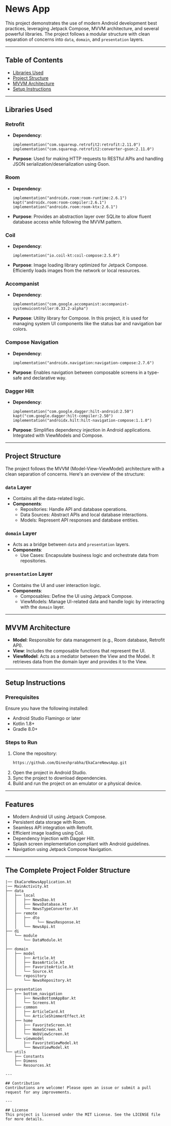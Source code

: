 # News App

This project demonstrates the use of modern Android development best practices, leveraging Jetpack Compose, MVVM architecture, and several powerful libraries. The project follows a modular structure with clean separation of concerns into `data`, `domain`, and `presentation` layers.

---

## Table of Contents

- [Libraries Used](#libraries-used)
- [Project Structure](#project-structure)
- [MVVM Architecture](#mvvm-architecture)
- [Setup Instructions](#setup-instructions)

---

## Libraries Used

### Retrofit
- **Dependency**:
  ```
  implementation("com.squareup.retrofit2:retrofit:2.11.0")
  implementation("com.squareup.retrofit2:converter-gson:2.11.0")
  ```
- **Purpose**: Used for making HTTP requests to RESTful APIs and handling JSON serialization/deserialization using Gson.

### Room
- **Dependency**:
  ```
  implementation("androidx.room:room-runtime:2.6.1")
  kapt("androidx.room:room-compiler:2.6.1")
  implementation("androidx.room:room-ktx:2.6.1")
  ```
- **Purpose**: Provides an abstraction layer over SQLite to allow fluent database access while following the MVVM pattern.

### Coil
- **Dependency**:
  ```
  implementation("io.coil-kt:coil-compose:2.5.0")
  ```
- **Purpose**: Image loading library optimized for Jetpack Compose. Efficiently loads images from the network or local resources.

### Accompanist
- **Dependency**:
  ```
  implementation("com.google.accompanist:accompanist-systemuicontroller:0.33.2-alpha")
  ```
- **Purpose**: Utility library for Compose. In this project, it is used for managing system UI components like the status bar and navigation bar colors.

### Compose Navigation
- **Dependency**:
  ```
  implementation("androidx.navigation:navigation-compose:2.7.6")
  ```
- **Purpose**: Enables navigation between composable screens in a type-safe and declarative way.

### Dagger Hilt
- **Dependency**:
  ```
  implementation("com.google.dagger:hilt-android:2.50")
  kapt("com.google.dagger:hilt-compiler:2.50")
  implementation("androidx.hilt:hilt-navigation-compose:1.1.0")
  ```
- **Purpose**: Simplifies dependency injection in Android applications. Integrated with ViewModels and Compose.

---

## Project Structure

The project follows the MVVM (Model-View-ViewModel) architecture with a clean separation of concerns. Here's an overview of the structure:

### `data` Layer
- Contains all the data-related logic.
- **Components**:
  - Repositories: Handle API and database operations.
  - Data Sources: Abstract APIs and local database interactions.
  - Models: Represent API responses and database entities.

### `domain` Layer
- Acts as a bridge between `data` and `presentation` layers.
- **Components**:
  - Use Cases: Encapsulate business logic and orchestrate data from repositories.

### `presentation` Layer
- Contains the UI and user interaction logic.
- **Components**:
  - Composables: Define the UI using Jetpack Compose.
  - ViewModels: Manage UI-related data and handle logic by interacting with the `domain` layer.

---

## MVVM Architecture

- **Model**: Responsible for data management (e.g., Room database, Retrofit API).
- **View**: Includes the composable functions that represent the UI.
- **ViewModel**: Acts as a mediator between the View and the Model. It retrieves data from the domain layer and provides it to the View.

---

## Setup Instructions

### Prerequisites
Ensure you have the following installed:
- Android Studio Flamingo or later
- Kotlin 1.8+
- Gradle 8.0+

### Steps to Run
1. Clone the repository:
   ```bash
   https://github.com/Dineshprabha/EkaCareNewsApp.git
   ```
2. Open the project in Android Studio.
3. Sync the project to download dependencies.
4. Build and run the project on an emulator or a physical device.

---

## Features
- Modern Android UI using Jetpack Compose.
- Persistent data storage with Room.
- Seamless API integration with Retrofit.
- Efficient image loading using Coil.
- Dependency Injection with Dagger Hilt.
- Splash screen implementation compliant with Android guidelines.
- Navigation using Jetpack Compose Navigation.

---

## The Complete Project Folder Structure

```
|── EkaCareNewsApplication.kt
|── MainActivity.kt
├── data
│   ├── local
│   │   ├── NewsDao.kt
│   │   ├── NewsDatabase.kt
│   │   └── NewsTypeConverter.kt
│   ├── remote
│   │   ├── dto
│   │   │     └── NewsResponse.kt
│   │   └── NewsApi.kt
├── di
│   └── module
│       └── DataModule.kt
│   
├── domain
│   ├── model
│   │   ├── Article.kt
│   │   ├── BaseArticle.kt
│   │   ├── FavoriteArticle.kt
│   │   └── Source.kt
│   └── repository
│   	└── NewsRepository.kt
│
├── presentation
│   ├── bottom_navigation
│   │   ├── NewsBottomAppBar.kt
│   │   └── Screens.kt
│   ├── common
│   │   ├── ArticleCard.kt
│   │   └── ArticleShimmerEffect.kt
│   ├── home
│   │   ├── FavoriteScreen.kt
│   │   ├── HomeSCreen.kt
│   │   └── WebViewScreen.kt
│   └── viewmodel
│       ├── FavoriteViewModel.kt
│       └── NewsViewModel.kt
└── utils
    ├── Constants
    ├── Dimens
    └── Resources.kt

---

## Contribution
Contributions are welcome! Please open an issue or submit a pull request for any improvements.

---

## License
This project is licensed under the MIT License. See the LICENSE file for more details.

